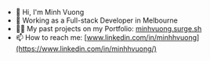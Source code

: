 - 👋 Hi, I'm Minh Vuong
- 🌱 Working as a Full-stack Developer in Melbourne
- 👨‍💻 My past projects on my Portfolio: [minhvuong.surge.sh](minhvuong.surge.sh)
- 📫 How to reach me: [www.linkedin.com/in/minhhvuong](https://www.linkedin.com/in/minhhvuong/)
